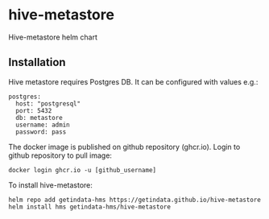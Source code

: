 # hive-metastore
Hive-metastore helm chart
## Installation
Hive metastore requires Postgres DB. It can be configured with values e.g.:
```
postgres:
  host: "postgresql"
  port: 5432
  db: metastore
  username: admin
  password: pass
```
The docker image is published on github repository (ghcr.io). Login to github repository to pull image:
```
docker login ghcr.io -u [github_username]
```
To install hive-metastore:
```
helm repo add getindata-hms https://getindata.github.io/hive-metastore
helm install hms getindata-hms/hive-metastore
```